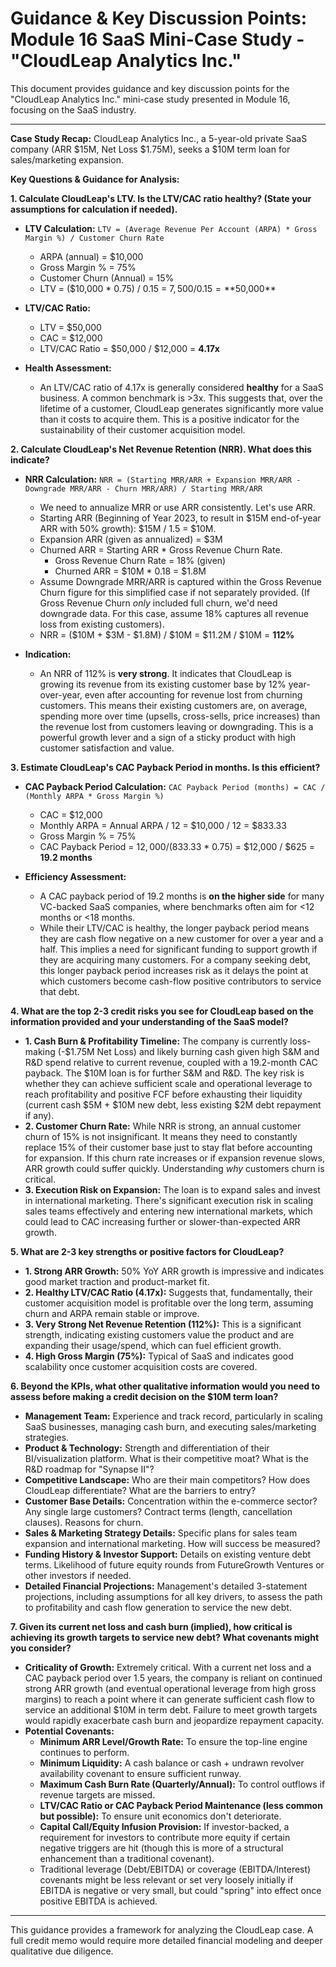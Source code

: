 # Guidance & Key Discussion Points: Module 16 SaaS Mini-Case Study - "CloudLeap Analytics Inc."

This document provides guidance and key discussion points for the "CloudLeap Analytics Inc." mini-case study presented in Module 16, focusing on the SaaS industry.

---

**Case Study Recap:**
CloudLeap Analytics Inc., a 5-year-old private SaaS company (ARR $15M, Net Loss $1.75M), seeks a $10M term loan for sales/marketing expansion.

**Key Questions & Guidance for Analysis:**

**1. Calculate CloudLeap's LTV. Is the LTV/CAC ratio healthy? (State your assumptions for calculation if needed).**

*   **LTV Calculation:** `LTV = (Average Revenue Per Account (ARPA) * Gross Margin %) / Customer Churn Rate`
    *   ARPA (annual) = $10,000
    *   Gross Margin % = 75%
    *   Customer Churn (Annual) = 15%
    *   LTV = ($10,000 * 0.75) / 0.15 = $7,500 / 0.15 = **$50,000**

*   **LTV/CAC Ratio:**
    *   LTV = $50,000
    *   CAC = $12,000
    *   LTV/CAC Ratio = $50,000 / $12,000 = **4.17x**

*   **Health Assessment:**
    *   An LTV/CAC ratio of 4.17x is generally considered **healthy** for a SaaS business. A common benchmark is >3x. This suggests that, over the lifetime of a customer, CloudLeap generates significantly more value than it costs to acquire them. This is a positive indicator for the sustainability of their customer acquisition model.

**2. Calculate CloudLeap's Net Revenue Retention (NRR). What does this indicate?**

*   **NRR Calculation:** `NRR = (Starting MRR/ARR + Expansion MRR/ARR - Downgrade MRR/ARR - Churn MRR/ARR) / Starting MRR/ARR`
    *   We need to annualize MRR or use ARR consistently. Let's use ARR.
    *   Starting ARR (Beginning of Year 2023, to result in $15M end-of-year ARR with 50% growth): $15M / 1.5 = $10M.
    *   Expansion ARR (given as annualized) = $3M
    *   Churned ARR = Starting ARR * Gross Revenue Churn Rate.
        *   Gross Revenue Churn Rate = 18% (given)
        *   Churned ARR = $10M * 0.18 = $1.8M
    *   Assume Downgrade MRR/ARR is captured within the Gross Revenue Churn figure for this simplified case if not separately provided. (If Gross Revenue Churn *only* included full churn, we'd need downgrade data. For this case, assume 18% captures all revenue loss from existing customers).
    *   NRR = ($10M + $3M - $1.8M) / $10M = $11.2M / $10M = **112%**

*   **Indication:**
    *   An NRR of 112% is **very strong**. It indicates that CloudLeap is growing its revenue from its existing customer base by 12% year-over-year, even after accounting for revenue lost from churning customers. This means their existing customers are, on average, spending more over time (upsells, cross-sells, price increases) than the revenue lost from customers leaving or downgrading. This is a powerful growth lever and a sign of a sticky product with high customer satisfaction and value.

**3. Estimate CloudLeap's CAC Payback Period in months. Is this efficient?**

*   **CAC Payback Period Calculation:** `CAC Payback Period (months) = CAC / (Monthly ARPA * Gross Margin %)`
    *   CAC = $12,000
    *   Monthly ARPA = Annual ARPA / 12 = $10,000 / 12 = $833.33
    *   Gross Margin % = 75%
    *   CAC Payback Period = $12,000 / ($833.33 * 0.75) = $12,000 / $625 = **19.2 months**

*   **Efficiency Assessment:**
    *   A CAC payback period of 19.2 months is **on the higher side** for many VC-backed SaaS companies, where benchmarks often aim for <12 months or <18 months.
    *   While their LTV/CAC is healthy, the longer payback period means they are cash flow negative on a new customer for over a year and a half. This implies a need for significant funding to support growth if they are acquiring many customers. For a company seeking debt, this longer payback period increases risk as it delays the point at which customers become cash-flow positive contributors to service that debt.

**4. What are the top 2-3 credit risks you see for CloudLeap based on the information provided and your understanding of the SaaS model?**

*   **1. Cash Burn & Profitability Timeline:** The company is currently loss-making (-$1.75M Net Loss) and likely burning cash given high S&M and R&D spend relative to current revenue, coupled with a 19.2-month CAC payback. The $10M loan is for further S&M and R&D. The key risk is whether they can achieve sufficient scale and operational leverage to reach profitability and positive FCF before exhausting their liquidity (current cash $5M + $10M new debt, less existing $2M debt repayment if any).
*   **2. Customer Churn Rate:** While NRR is strong, an annual customer churn of 15% is not insignificant. It means they need to constantly replace 15% of their customer base just to stay flat before accounting for expansion. If this churn rate increases or if expansion revenue slows, ARR growth could suffer quickly. Understanding *why* customers churn is critical.
*   **3. Execution Risk on Expansion:** The loan is to expand sales and invest in international marketing. There's significant execution risk in scaling sales teams effectively and entering new international markets, which could lead to CAC increasing further or slower-than-expected ARR growth.

**5. What are 2-3 key strengths or positive factors for CloudLeap?**

*   **1. Strong ARR Growth:** 50% YoY ARR growth is impressive and indicates good market traction and product-market fit.
*   **2. Healthy LTV/CAC Ratio (4.17x):** Suggests that, fundamentally, their customer acquisition model is profitable over the long term, assuming churn and ARPA remain stable or improve.
*   **3. Very Strong Net Revenue Retention (112%):** This is a significant strength, indicating existing customers value the product and are expanding their usage/spend, which can fuel efficient growth.
*   **4. High Gross Margin (75%):** Typical of SaaS and indicates good scalability once customer acquisition costs are covered.

**6. Beyond the KPIs, what other qualitative information would you need to assess before making a credit decision on the $10M term loan?**

*   **Management Team:** Experience and track record, particularly in scaling SaaS businesses, managing cash burn, and executing sales/marketing strategies.
*   **Product & Technology:** Strength and differentiation of their BI/visualization platform. What is their competitive moat? What is the R&D roadmap for "Synapse II"?
*   **Competitive Landscape:** Who are their main competitors? How does CloudLeap differentiate? What are the barriers to entry?
*   **Customer Base Details:** Concentration within the e-commerce sector? Any single large customers? Contract terms (length, cancellation clauses). Reasons for churn.
*   **Sales & Marketing Strategy Details:** Specific plans for sales team expansion and international marketing. How will success be measured?
*   **Funding History & Investor Support:** Details on existing venture debt terms. Likelihood of future equity rounds from FutureGrowth Ventures or other investors if needed.
*   **Detailed Financial Projections:** Management's detailed 3-statement projections, including assumptions for all key drivers, to assess the path to profitability and cash flow generation to service the new debt.

**7. Given its current net loss and cash burn (implied), how critical is achieving its growth targets to service new debt? What covenants might you consider?**

*   **Criticality of Growth:** Extremely critical. With a current net loss and a CAC payback period over 1.5 years, the company is reliant on continued strong ARR growth (and eventual operational leverage from high gross margins) to reach a point where it can generate sufficient cash flow to service an additional $10M in term debt. Failure to meet growth targets would rapidly exacerbate cash burn and jeopardize repayment capacity.
*   **Potential Covenants:**
    *   **Minimum ARR Level/Growth Rate:** To ensure the top-line engine continues to perform.
    *   **Minimum Liquidity:** A cash balance or cash + undrawn revolver availability covenant to ensure sufficient runway.
    *   **Maximum Cash Burn Rate (Quarterly/Annual):** To control outflows if revenue targets are missed.
    *   **LTV/CAC Ratio or CAC Payback Period Maintenance (less common but possible):** To ensure unit economics don't deteriorate.
    *   **Capital Call/Equity Infusion Provision:** If investor-backed, a requirement for investors to contribute more equity if certain negative triggers are hit (though this is more of a structural enhancement than a traditional covenant).
    *   Traditional leverage (Debt/EBITDA) or coverage (EBITDA/Interest) covenants might be less relevant or set very loosely initially if EBITDA is negative or very small, but could "spring" into effect once positive EBITDA is achieved.

---
This guidance provides a framework for analyzing the CloudLeap case. A full credit memo would require more detailed financial modeling and deeper qualitative due diligence.
